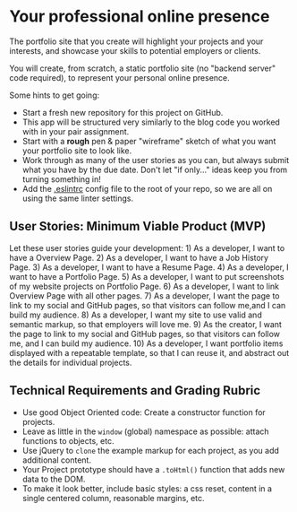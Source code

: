 # Your professional online presence

The portfolio site that you create will highlight your projects and your interests, and showcase your skills to potential employers or clients.

You will create, from scratch, a static portfolio site (no "backend server" code required), to represent your personal online presence.

Some hints to get going:

- Start a fresh new repository for this project on GitHub.
- This app will be structured very similarly to the blog code you worked with in your pair assignment.
- Start with a **rough** pen & paper "wireframe" sketch of what you want your portfolio site to look like.
- Work through as many of the user stories as you can, but always submit what you have by the due date. Don't let "if only..." ideas keep you from turning something in!
- Add the [.eslintrc](https://github.com/codefellows/sea-301d1/blob/master/.eslintrc) config file to the root of your repo, so we are all on using the same linter settings.

## User Stories: Minimum Viable Product (MVP)
Let these user stories guide your development:
	1)	As a developer, I want to have a Overview Page.
	2)	As a developer, I want to have a Job History Page.
	3)	As a developer, I want to have a Resume Page.
	4)	As a developer, I want to have a  Portfolio Page.
	5)	As a developer, I want to put screenshots of my website projects on Portfolio Page.
	6)	As a developer, I want to link Overview Page with all other pages.
	7)	As a developer, I want the page to link to my social and GitHub pages, so that visitors can follow me,and I can build my audience.
	8)	As a developer, I want my site to use valid and semantic markup, so that employers will love me.
	9)	As the creator, I want the page to link to my social and GitHub pages, so that visitors can follow me, and I can build my audience.
	10)	As a developer, I want portfolio items displayed with a repeatable template, so that I can reuse it, and abstract out the details for individual projects.


## Technical Requirements and Grading Rubric

  - Use good Object Oriented code: Create a constructor function for projects.
  - Leave as little in the `window` (global) namespace as possible: attach functions to objects, etc.
  - Use jQuery to `clone` the example markup for each project, as you add additional content.
  - Your Project prototype should have a `.toHtml()` function that adds new data to the DOM.
  - To make it look better, include basic styles: a css reset, content in a single centered column, reasonable margins, etc.
